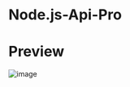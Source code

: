 # Node.js-Api-Pro
# Preview
![image](https://cdn.discordapp.com/attachments/1335597135202353224/1381911017163853854/20250610_152043.jpg?ex=68493c6d&is=6847eaed&hm=ba38ee7a4cc245bb4456889d996a71610f4cb375cff53b33f9006946373e9f8f&)
